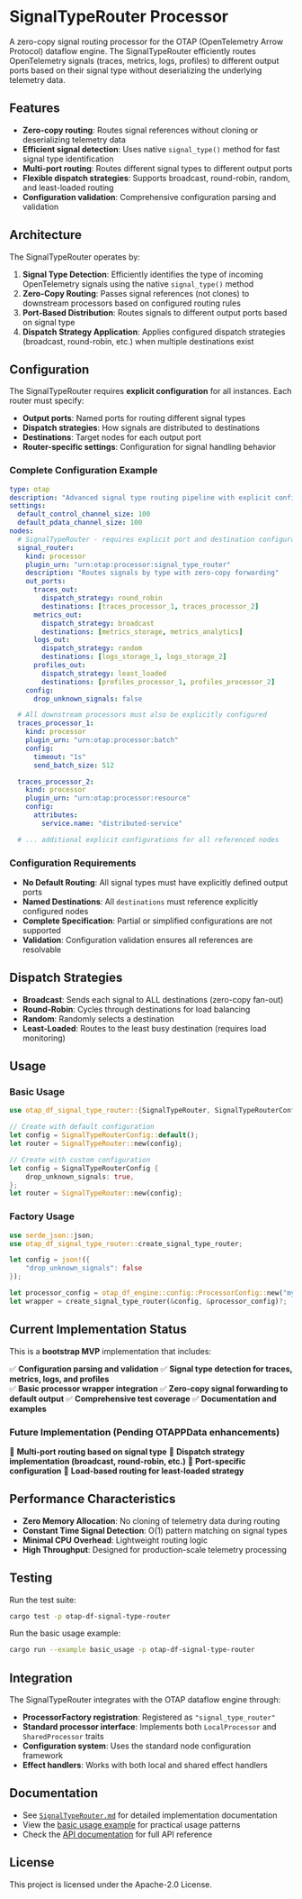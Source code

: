# SignalTypeRouter Processor

A zero-copy signal routing processor for the OTAP (OpenTelemetry Arrow Protocol) dataflow engine. The SignalTypeRouter efficiently routes OpenTelemetry signals (traces, metrics, logs, profiles) to different output ports based on their signal type without deserializing the underlying telemetry data.

## Features

- **Zero-copy routing**: Routes signal references without cloning or deserializing telemetry data
- **Efficient signal detection**: Uses native `signal_type()` method for fast signal type identification
- **Multi-port routing**: Routes different signal types to different output ports
- **Flexible dispatch strategies**: Supports broadcast, round-robin, random, and least-loaded routing
- **Configuration validation**: Comprehensive configuration parsing and validation

## Architecture

The SignalTypeRouter operates by:

1. **Signal Type Detection**: Efficiently identifies the type of incoming OpenTelemetry signals using the native `signal_type()` method
2. **Zero-Copy Routing**: Passes signal references (not clones) to downstream processors based on configured routing rules
3. **Port-Based Distribution**: Routes signals to different output ports based on signal type
4. **Dispatch Strategy Application**: Applies configured dispatch strategies (broadcast, round-robin, etc.) when multiple destinations exist

## Configuration

The SignalTypeRouter requires **explicit configuration** for all instances. Each router must specify:

- **Output ports**: Named ports for routing different signal types
- **Dispatch strategies**: How signals are distributed to destinations
- **Destinations**: Target nodes for each output port
- **Router-specific settings**: Configuration for signal handling behavior

### Complete Configuration Example

```yaml
type: otap
description: "Advanced signal type routing pipeline with explicit configuration"
settings:
  default_control_channel_size: 100
  default_pdata_channel_size: 100
nodes:
  # SignalTypeRouter - requires explicit port and destination configuration
  signal_router:
    kind: processor
    plugin_urn: "urn:otap:processor:signal_type_router"
    description: "Routes signals by type with zero-copy forwarding"
    out_ports:
      traces_out:
        dispatch_strategy: round_robin
        destinations: [traces_processor_1, traces_processor_2]
      metrics_out:
        dispatch_strategy: broadcast
        destinations: [metrics_storage, metrics_analytics]
      logs_out:
        dispatch_strategy: random
        destinations: [logs_storage_1, logs_storage_2]
      profiles_out:
        dispatch_strategy: least_loaded
        destinations: [profiles_processor_1, profiles_processor_2]
    config:
      drop_unknown_signals: false

  # All downstream processors must also be explicitly configured
  traces_processor_1:
    kind: processor
    plugin_urn: "urn:otap:processor:batch"
    config:
      timeout: "1s"
      send_batch_size: 512

  traces_processor_2:
    kind: processor
    plugin_urn: "urn:otap:processor:resource"
    config:
      attributes:
        service.name: "distributed-service"

  # ... additional explicit configurations for all referenced nodes
```

### Configuration Requirements

- **No Default Routing**: All signal types must have explicitly defined output ports
- **Named Destinations**: All `destinations` must reference explicitly configured nodes
- **Complete Specification**: Partial or simplified configurations are not supported
- **Validation**: Configuration validation ensures all references are resolvable

## Dispatch Strategies

- **Broadcast**: Sends each signal to ALL destinations (zero-copy fan-out)
- **Round-Robin**: Cycles through destinations for load balancing
- **Random**: Randomly selects a destination
- **Least-Loaded**: Routes to the least busy destination (requires load monitoring)

## Usage

### Basic Usage

```rust
use otap_df_signal_type_router::{SignalTypeRouter, SignalTypeRouterConfig};

// Create with default configuration
let config = SignalTypeRouterConfig::default();
let router = SignalTypeRouter::new(config);

// Create with custom configuration
let config = SignalTypeRouterConfig {
    drop_unknown_signals: true,
};
let router = SignalTypeRouter::new(config);
```

### Factory Usage

```rust
use serde_json::json;
use otap_df_signal_type_router::create_signal_type_router;

let config = json!({
    "drop_unknown_signals": false
});

let processor_config = otap_df_engine::config::ProcessorConfig::new("my_router");
let wrapper = create_signal_type_router(&config, &processor_config)?;
```

## Current Implementation Status

This is a **bootstrap MVP** implementation that includes:

✅ **Configuration parsing and validation**
✅ **Signal type detection for traces, metrics, logs, and profiles**  
✅ **Basic processor wrapper integration**
✅ **Zero-copy signal forwarding to default output**
✅ **Comprehensive test coverage**
✅ **Documentation and examples**

### Future Implementation (Pending OTAPPData enhancements)

🔄 **Multi-port routing based on signal type**
🔄 **Dispatch strategy implementation (broadcast, round-robin, etc.)**
🔄 **Port-specific configuration**
🔄 **Load-based routing for least-loaded strategy**

## Performance Characteristics

- **Zero Memory Allocation**: No cloning of telemetry data during routing
- **Constant Time Signal Detection**: O(1) pattern matching on signal types
- **Minimal CPU Overhead**: Lightweight routing logic
- **High Throughput**: Designed for production-scale telemetry processing

## Testing

Run the test suite:

```bash
cargo test -p otap-df-signal-type-router
```

Run the basic usage example:

```bash
cargo run --example basic_usage -p otap-df-signal-type-router
```

## Integration

The SignalTypeRouter integrates with the OTAP dataflow engine through:

- **ProcessorFactory registration**: Registered as `"signal_type_router"`
- **Standard processor interface**: Implements both `LocalProcessor` and `SharedProcessor` traits
- **Configuration system**: Uses the standard node configuration framework
- **Effect handlers**: Works with both local and shared effect handlers

## Documentation

- See [`SignalTypeRouter.md`](./SignalTypeRouter.md) for detailed implementation documentation
- View the [basic usage example](./examples/basic_usage.rs) for practical usage patterns
- Check the [API documentation](https://docs.rs/otap-df-signal-type-router) for full API reference

## License

This project is licensed under the Apache-2.0 License.
